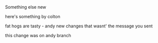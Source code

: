 Something else new

here's something by colton

fat hogs are tasty - andy
new changes that wasnt' the message you sent

this change was on andy branch